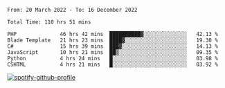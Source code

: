 <!--START_SECTION:waka-->

```text
From: 20 March 2022 - To: 16 December 2022

Total Time: 110 hrs 51 mins

PHP              46 hrs 42 mins  ██████████▓░░░░░░░░░░░░░░   42.13 %
Blade Template   21 hrs 23 mins  ████▓░░░░░░░░░░░░░░░░░░░░   19.30 %
C#               15 hrs 39 mins  ███▓░░░░░░░░░░░░░░░░░░░░░   14.13 %
JavaScript       10 hrs 21 mins  ██▒░░░░░░░░░░░░░░░░░░░░░░   09.35 %
Python           4 hrs 24 mins   █░░░░░░░░░░░░░░░░░░░░░░░░   03.98 %
CSHTML           4 hrs 21 mins   █░░░░░░░░░░░░░░░░░░░░░░░░   03.92 %
```

<!--END_SECTION:waka-->
[![spotify-github-profile](https://spotify-github-profile.vercel.app/api/view?uid=c00zprrvy9xiloa9qnco3hmng&cover_image=true&theme=novatorem&show_offline=false&background_color=121212&bar_color=53b14f&bar_color_cover=false)](https://spotify-github-profile.vercel.app/api/view?uid=c00zprrvy9xiloa9qnco3hmng&redirect=true)
